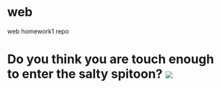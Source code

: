 # web
web homework1 repo
<h1>Do you think you are touch enough to enter the salty spitoon?</1h>
<img src="https://i.kym-cdn.com/entries/icons/original/000/003/022/wISx2Jj91qhyzqyz10Muv1jbo1_500.jpg"/>
